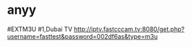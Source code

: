 # anyy
#EXTM3U
#1,Dubai TV
http://iptv.fastcccam.tv:8080/get.php?username=fasttest&password=002df6as&type=m3u
